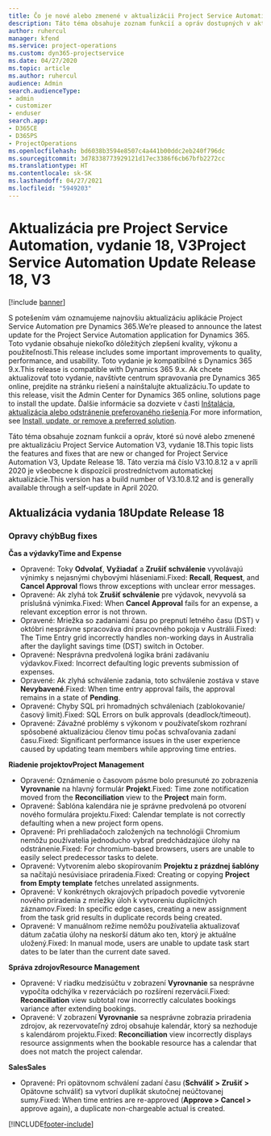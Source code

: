 ```yaml
---
title: Čo je nové alebo zmenené v aktualizácii Project Service Automation, vydanie 18, V3
description: Táto téma obsahuje zoznam funkcií a opráv dostupných v aktualizácii Project Service Automation, vydanie 18, V3
author: ruhercul
manager: kfend
ms.service: project-operations
ms.custom: dyn365-projectservice
ms.date: 04/27/2020
ms.topic: article
ms.author: ruhercul
audience: Admin
search.audienceType:
- admin
- customizer
- enduser
search.app:
- D365CE
- D365PS
- ProjectOperations
ms.openlocfilehash: bd6038b3594e8507c4a441b00ddc2eb240f796dc
ms.sourcegitcommit: 3d78338773929121d17ec3386f6cb67bfb2272cc
ms.translationtype: HT
ms.contentlocale: sk-SK
ms.lasthandoff: 04/27/2021
ms.locfileid: "5949203"
---
```

# <a name="project-service-automation-update-release-18-v3"></a><span data-ttu-id="f8fab-103">Aktualizácia pre Project Service Automation, vydanie 18, V3</span><span class="sxs-lookup"><span data-stu-id="f8fab-103">Project Service Automation Update Release 18, V3</span></span>

[!include [banner](../includes/psa-now-project-operations.md)]

<span data-ttu-id="f8fab-104">S potešením vám oznamujeme najnovšiu aktualizáciu aplikácie Project Service Automation pre Dynamics 365.</span><span class="sxs-lookup"><span data-stu-id="f8fab-104">We’re pleased to announce the latest update for the Project Service Automation application for Dynamics 365.</span></span> <span data-ttu-id="f8fab-105">Toto vydanie obsahuje niekoľko dôležitých zlepšení kvality, výkonu a použiteľnosti.</span><span class="sxs-lookup"><span data-stu-id="f8fab-105">This release includes some important improvements to quality, performance, and usability.</span></span> <span data-ttu-id="f8fab-106">Toto vydanie je kompatibilné s Dynamics 365 9.x.</span><span class="sxs-lookup"><span data-stu-id="f8fab-106">This release is compatible with Dynamics 365 9.x.</span></span> <span data-ttu-id="f8fab-107">Ak chcete aktualizovať toto vydanie, navštívte centrum spravovania pre Dynamics 365 online, prejdite na stránku riešení a nainštalujte aktualizáciu.</span><span class="sxs-lookup"><span data-stu-id="f8fab-107">To update to this release, visit the Admin Center for Dynamics 365 online, solutions page to install the update.</span></span> <span data-ttu-id="f8fab-108">Ďalšie informácie sa dozviete v časti [Inštalácia, aktualizácia alebo odstránenie preferovaného riešenia](/power-platform/admin/install-remove-preferred-solution).</span><span class="sxs-lookup"><span data-stu-id="f8fab-108">For more information, see [Install, update, or remove a preferred solution](/power-platform/admin/install-remove-preferred-solution).</span></span>

<span data-ttu-id="f8fab-109">Táto téma obsahuje zoznam funkcií a opráv, ktoré sú nové alebo zmenené pre aktualizáciu Project Service Automation V3, vydanie 18.</span><span class="sxs-lookup"><span data-stu-id="f8fab-109">This topic lists the features and fixes that are new or changed for Project Service Automation V3, Update Release 18.</span></span> <span data-ttu-id="f8fab-110">Táto verzia má číslo V3.10.8.12 a v apríli 2020 je všeobecne k dispozícii prostredníctvom automatickej aktualizácie.</span><span class="sxs-lookup"><span data-stu-id="f8fab-110">This version has a build number of V3.10.8.12 and is generally available through a self-update in April 2020.</span></span>

## <a name="update-release-18"></a><span data-ttu-id="f8fab-111">Aktualizácia vydania 18</span><span class="sxs-lookup"><span data-stu-id="f8fab-111">Update Release 18</span></span>

### <a name="bug-fixes"></a><span data-ttu-id="f8fab-112">Opravy chýb</span><span class="sxs-lookup"><span data-stu-id="f8fab-112">Bug fixes</span></span>

<span data-ttu-id="f8fab-113">**Čas a výdavky**</span><span class="sxs-lookup"><span data-stu-id="f8fab-113">**Time and Expense**</span></span>

- <span data-ttu-id="f8fab-114">Opravené: Toky **Odvolať**, **Vyžiadať** a **Zrušiť schválenie** vyvolávajú výnimky s nejasnými chybovými hláseniami.</span><span class="sxs-lookup"><span data-stu-id="f8fab-114">Fixed: **Recall**, **Request**, and **Cancel Approval** flows throw exceptions with unclear error messages.</span></span>
- <span data-ttu-id="f8fab-115">Opravené: Ak zlyhá tok **Zrušiť schválenie** pre výdavok, nevyvolá sa príslušná výnimka.</span><span class="sxs-lookup"><span data-stu-id="f8fab-115">Fixed: When **Cancel Approval** fails for an expense, a relevant exception error is not thrown.</span></span>
- <span data-ttu-id="f8fab-116">Opravené: Mriežka so zadaniami času po prepnutí letného času (DST) v októbri nesprávne spracováva dni pracovného pokoja v Austrálii.</span><span class="sxs-lookup"><span data-stu-id="f8fab-116">Fixed: The Time Entry grid incorrectly handles non-working days in Australia after the daylight savings time (DST) switch in October.</span></span>
- <span data-ttu-id="f8fab-117">Opravené: Nesprávna predvolená logika bráni zadávaniu výdavkov.</span><span class="sxs-lookup"><span data-stu-id="f8fab-117">Fixed: Incorrect defaulting logic prevents submission of expenses.</span></span>
- <span data-ttu-id="f8fab-118">Opravené: Ak zlyhá schválenie zadania, toto schválenie zostáva v stave **Nevybavené**.</span><span class="sxs-lookup"><span data-stu-id="f8fab-118">Fixed: When time entry approval fails, the approval remains in a state of **Pending**.</span></span>
- <span data-ttu-id="f8fab-119">Opravené: Chyby SQL pri hromadných schváleniach (zablokovanie/časový limit).</span><span class="sxs-lookup"><span data-stu-id="f8fab-119">Fixed: SQL Errors on bulk approvals (deadlock/timeout).</span></span>
- <span data-ttu-id="f8fab-120">Opravené: Závažné problémy s výkonom v používateľskom rozhraní spôsobené aktualizáciou členov tímu počas schvaľovania zadaní času.</span><span class="sxs-lookup"><span data-stu-id="f8fab-120">Fixed: Significant performance issues in the user experience caused by updating team members while approving time entries.</span></span>

<span data-ttu-id="f8fab-121">**Riadenie projektov**</span><span class="sxs-lookup"><span data-stu-id="f8fab-121">**Project Management**</span></span>

- <span data-ttu-id="f8fab-122">Opravené: Oznámenie o časovom pásme bolo presunuté zo zobrazenia **Vyrovnanie** na hlavný formulár **Projekt**.</span><span class="sxs-lookup"><span data-stu-id="f8fab-122">Fixed: Time zone notification moved from the **Reconciliation** view to the **Project** main form.</span></span>
- <span data-ttu-id="f8fab-123">Opravené: Šablóna kalendára nie je správne predvolená po otvorení nového formulára projektu.</span><span class="sxs-lookup"><span data-stu-id="f8fab-123">Fixed: Calendar template is not correctly defaulting when a new project form opens.</span></span>
- <span data-ttu-id="f8fab-124">Opravené: Pri prehliadačoch založených na technológii Chromium nemôžu používatelia jednoducho vybrať predchádzajúce úlohy na odstránenie.</span><span class="sxs-lookup"><span data-stu-id="f8fab-124">Fixed: For chromium-based browsers, users are unable to easily select predecessor tasks to delete.</span></span>
- <span data-ttu-id="f8fab-125">Opravené: Vytvorením alebo skopírovaním **Projektu z prázdnej šablóny** sa načítajú nesúvisiace priradenia.</span><span class="sxs-lookup"><span data-stu-id="f8fab-125">Fixed: Creating or copying **Project from Empty template** fetches unrelated assignments.</span></span>
- <span data-ttu-id="f8fab-126">Opravené: V konkrétnych okrajových prípadoch povedie vytvorenie nového priradenia z mriežky úloh k vytvoreniu duplicitných záznamov.</span><span class="sxs-lookup"><span data-stu-id="f8fab-126">Fixed: In specific edge cases, creating a new assignment from the task grid results in duplicate records being created.</span></span>
- <span data-ttu-id="f8fab-127">Opravené: V manuálnom režime nemôžu používatelia aktualizovať dátum začatia úlohy na neskorší dátum ako ten, ktorý je aktuálne uložený.</span><span class="sxs-lookup"><span data-stu-id="f8fab-127">Fixed: In manual mode, users are unable to update task start dates to be later than the current date saved.</span></span>

<span data-ttu-id="f8fab-128">**Správa zdrojov**</span><span class="sxs-lookup"><span data-stu-id="f8fab-128">**Resource Management**</span></span>

- <span data-ttu-id="f8fab-129">Opravené: V riadku medzisúčtu v zobrazení **Vyrovnanie** sa nesprávne vypočíta odchýlka v rezerváciách po rozšírení rezervácií.</span><span class="sxs-lookup"><span data-stu-id="f8fab-129">Fixed: **Reconciliation** view subtotal row incorrectly calculates bookings variance after extending bookings.</span></span>
- <span data-ttu-id="f8fab-130">Opravené: V zobrazení **Vyrovnanie** sa nesprávne zobrazia priradenia zdrojov, ak rezervovateľný zdroj obsahuje kalendár, ktorý sa nezhoduje s kalendárom projektu.</span><span class="sxs-lookup"><span data-stu-id="f8fab-130">Fixed: **Reconciliation** view incorrectly displays resource assignments when the bookable resource has a calendar that does not match the project calendar.</span></span>

<span data-ttu-id="f8fab-131">**Sales**</span><span class="sxs-lookup"><span data-stu-id="f8fab-131">**Sales**</span></span>

- <span data-ttu-id="f8fab-132">Opravené: Pri opätovnom schválení zadaní času (**Schváliť > Zrušiť >** Opätovne schváliť) sa vytvorí duplikát skutočnej neúčtovanej sumy.</span><span class="sxs-lookup"><span data-stu-id="f8fab-132">Fixed: When time entries are re-approved (**Approve > Cancel >** approve again), a duplicate non-chargeable actual is created.</span></span>


[!INCLUDE[footer-include](../includes/footer-banner.md)]